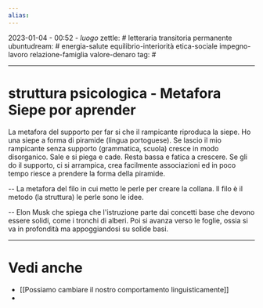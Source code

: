 ```yaml
---
alias: 
---
```

2023-01-04 - 00:52 - *luogo*
zettle: # letteraria transitoria permanente
ubuntudream: # energia-salute equilibrio-interiorità etica-sociale impegno-lavoro relazione-famiglia valore-denaro 
tag: #

---
# struttura psicologica - Metafora Siepe por aprender

La metafora del supporto per far si che il rampicante riproduca la siepe.
Ho una siepe a forma di piramide (lingua portoguese). Se lascio il mio rampicante senza supporto (grammatica, scuola) cresce in modo disorganico. Sale e si piega e cade. Resta bassa e fatica a crescere. Se gli do il supporto, ci si arrampica, crea facilmente associazioni ed in poco tempo riesce a prendere la forma della piramide.

--
La metafora del filo in cui metto le perle per creare la collana. Il filo è il metodo (la struttura) le perle sono le idee.

--
Elon Musk che spiega che l'istruzione parte dai concetti base che devono essere solidi, come i tronchi di alberi. Poi si avanza verso le foglie, ossia si va in profondità ma appoggiandosi su solide basi.

---
# Vedi anche
- [[Possiamo cambiare il nostro comportamento linguisticamente]]
- 